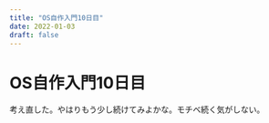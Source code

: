 ```yaml
---
title: "OS自作入門10日目"
date: 2022-01-03
draft: false
---
```

# OS自作入門10日目



考え直した。やはりもう少し続けてみよかな。モチベ続く気がしない。
